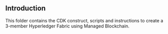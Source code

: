 ## Introduction

This folder contains the CDK construct, scripts and instructions to create a
3-member Hyperledger Fabric using Managed Blockchain. 